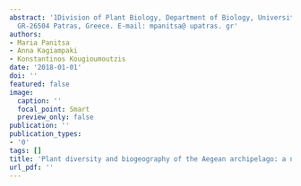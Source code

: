 ```yaml
---
abstract: '1Division of Plant Biology, Department of Biology, University of Patras,
  GR-26504 Patras, Greece. E-mail: mpanitsa@ upatras. gr'
authors:
- Maria Panitsa
- Anna Kagiampaki
- Konstantinos Kougioumoutzis
date: '2018-01-01'
doi: ''
featured: false
image:
  caption: ''
  focal_point: Smart
  preview_only: false
publication: ''
publication_types:
- '0'
tags: []
title: 'Plant diversity and biogeography of the Aegean archipelago: a new synthesis'
url_pdf: ''
---
```

